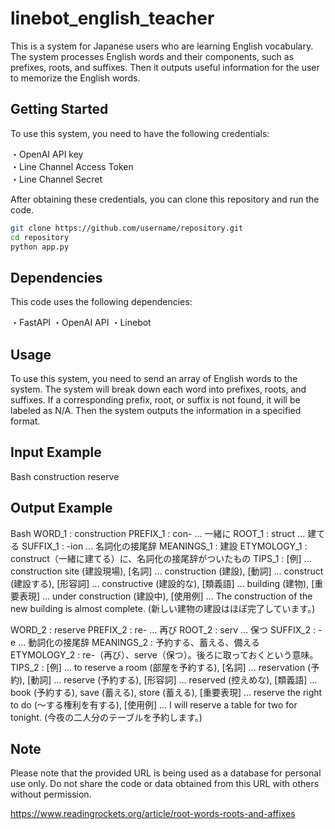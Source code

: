 # linebot_english_teacher

This is a system for Japanese users who are learning English vocabulary. The system processes English words and their components, such as prefixes, roots, and suffixes. Then it outputs useful information for the user to memorize the English words.

## Getting Started

To use this system, you need to have the following credentials:

・OpenAI API key  
・Line Channel Access Token  
・Line Channel Secret  

After obtaining these credentials, you can clone this repository and run the code.

```Bash
git clone https://github.com/username/repository.git
cd repository
python app.py
```

## Dependencies

This code uses the following dependencies:

・FastAPI
・OpenAI API
・Linebot

## Usage

To use this system, you need to send an array of English words to the system. The system will break down each word into prefixes, roots, and suffixes. If a corresponding prefix, root, or suffix is not found, it will be labeled as N/A. Then the system outputs the information in a specified format.

 ## Input Example

Bash
construction reserve

## Output Example

Bash
WORD_1 : construction
PREFIX_1 : con- ... 一緒に
ROOT_1 : struct ... 建てる
SUFFIX_1 : -ion ... 名詞化の接尾辞
MEANINGS_1 : 建設
ETYMOLOGY_1 : construct（一緒に建てる）に、名詞化の接尾辞がついたもの
TIPS_1 : 
[例] ... construction site (建設現場), 
[名詞] ... construction (建設),
[動詞] ... construct (建設する), 
[形容詞] ... constructive (建設的な),
[類義語] ... building (建物),
[重要表現] ... under construction (建設中),
[使用例] ... The construction of the new building is almost complete. (新しい建物の建設はほぼ完了しています。)

WORD_2 : reserve
PREFIX_2 : re- ... 再び
ROOT_2 : serv ... 保つ
SUFFIX_2 : -e ... 動詞化の接尾辞
MEANINGS_2 : 予約する、蓄える、備える
ETYMOLOGY_2 : re-（再び）、serve（保つ）。後ろに取っておくという意味。
TIPS_2 : 
[例] ... to reserve a room (部屋を予約する), 
[名詞] ... reservation (予約),
[動詞] ... reserve (予約する),
[形容詞] ... reserved (控えめな),
[類義語] ... book (予約する), save (蓄える), store (蓄える),
[重要表現] ... reserve the right to do (～する権利を有する),
[使用例] ... I will reserve a table for two for tonight. (今夜の二人分のテーブルを予約します。)

## Note
Please note that the provided URL is being used as a database for personal use only. Do not share the code or data obtained from this URL with others without permission.

https://www.readingrockets.org/article/root-words-roots-and-affixes
